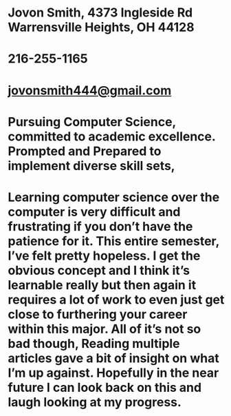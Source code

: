 # Jovon Smith, 4373 Ingleside Rd Warrensville Heights, OH 44128
# 216-255-1165
# jovonsmith444@gmail.com
# Pursuing Computer Science, committed to academic excellence. Prompted and Prepared to implement diverse skill sets, 
# Learning computer science over the computer is very difficult and frustrating if you don’t have the patience for it. This entire semester, I’ve felt pretty hopeless. I get the obvious concept and I think it’s learnable really but then again it requires a lot of work to even just get close to furthering your career within this major. All of it’s not so bad though, Reading multiple articles gave a bit of insight on what I’m up against. Hopefully in the near future I can look back on this and laugh looking at my progress.
